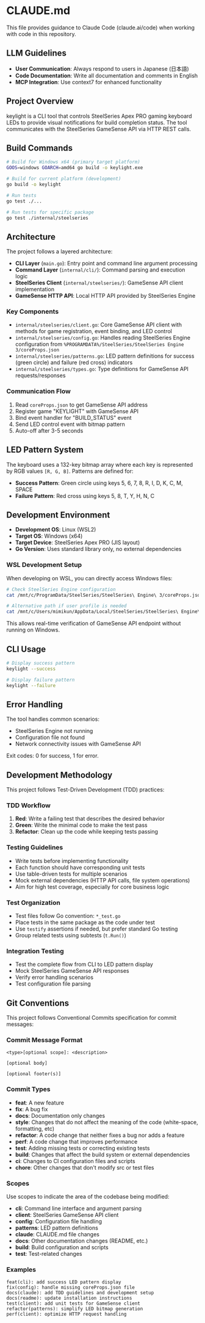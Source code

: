 # CLAUDE.md

This file provides guidance to Claude Code (claude.ai/code) when working with code in this repository.

## LLM Guidelines

- **User Communication**: Always respond to users in Japanese (日本語)
- **Code Documentation**: Write all documentation and comments in English
- **MCP Integration**: Use context7 for enhanced functionality

## Project Overview

keylight is a CLI tool that controls SteelSeries Apex PRO gaming keyboard LEDs to provide visual notifications for build completion status. The tool communicates with the SteelSeries GameSense API via HTTP REST calls.

## Build Commands

```bash
# Build for Windows x64 (primary target platform)
GOOS=windows GOARCH=amd64 go build -o keylight.exe

# Build for current platform (development)
go build -o keylight

# Run tests
go test ./...

# Run tests for specific package
go test ./internal/steelseries
```

## Architecture

The project follows a layered architecture:

- **CLI Layer** (`main.go`): Entry point and command line argument processing
- **Command Layer** (`internal/cli/`): Command parsing and execution logic
- **SteelSeries Client** (`internal/steelseries/`): GameSense API client implementation
- **GameSense HTTP API**: Local HTTP API provided by SteelSeries Engine

### Key Components

- `internal/steelseries/client.go`: Core GameSense API client with methods for game registration, event binding, and LED control
- `internal/steelseries/config.go`: Handles reading SteelSeries Engine configuration from `%PROGRAMDATA%/SteelSeries/SteelSeries Engine 3/coreProps.json`
- `internal/steelseries/patterns.go`: LED pattern definitions for success (green circle) and failure (red cross) indicators
- `internal/steelseries/types.go`: Type definitions for GameSense API requests/responses

### Communication Flow

1. Read `coreProps.json` to get GameSense API address
2. Register game "KEYLIGHT" with GameSense API
3. Bind event handler for "BUILD_STATUS" event
4. Send LED control event with bitmap pattern
5. Auto-off after 3-5 seconds

## LED Pattern System

The keyboard uses a 132-key bitmap array where each key is represented by RGB values `[R, G, B]`. Patterns are defined for:

- **Success Pattern**: Green circle using keys 5, 6, 7, 8, R, I, D, K, C, M, SPACE
- **Failure Pattern**: Red cross using keys 5, 8, T, Y, H, N, C

## Development Environment

- **Development OS**: Linux (WSL2)
- **Target OS**: Windows (x64)
- **Target Device**: SteelSeries Apex PRO (JIS layout)
- **Go Version**: Uses standard library only, no external dependencies

### WSL Development Setup

When developing on WSL, you can directly access Windows files:

```bash
# Check SteelSeries Engine configuration
cat /mnt/c/ProgramData/SteelSeries/SteelSeries\ Engine\ 3/coreProps.json

# Alternative path if user profile is needed
cat /mnt/c/Users/mimikun/AppData/Local/SteelSeries/SteelSeries\ Engine\ 3/coreProps.json
```

This allows real-time verification of GameSense API endpoint without running on Windows.

## CLI Usage

```bash
# Display success pattern
keylight --success

# Display failure pattern  
keylight --failure
```

## Error Handling

The tool handles common scenarios:
- SteelSeries Engine not running
- Configuration file not found
- Network connectivity issues with GameSense API

Exit codes: 0 for success, 1 for error.

## Development Methodology

This project follows Test-Driven Development (TDD) practices:

### TDD Workflow

1. **Red**: Write a failing test that describes the desired behavior
2. **Green**: Write the minimal code to make the test pass
3. **Refactor**: Clean up the code while keeping tests passing

### Testing Guidelines

- Write tests before implementing functionality
- Each function should have corresponding unit tests
- Use table-driven tests for multiple scenarios
- Mock external dependencies (HTTP API calls, file system operations)
- Aim for high test coverage, especially for core business logic

### Test Organization

- Test files follow Go convention: `*_test.go`
- Place tests in the same package as the code under test
- Use `testify` assertions if needed, but prefer standard Go testing
- Group related tests using subtests (`t.Run()`)

### Integration Testing

- Test the complete flow from CLI to LED pattern display
- Mock SteelSeries GameSense API responses
- Verify error handling scenarios
- Test configuration file parsing

## Git Conventions

This project follows Conventional Commits specification for commit messages:

### Commit Message Format

```
<type>[optional scope]: <description>

[optional body]

[optional footer(s)]
```

### Commit Types

- **feat**: A new feature
- **fix**: A bug fix
- **docs**: Documentation only changes
- **style**: Changes that do not affect the meaning of the code (white-space, formatting, etc)
- **refactor**: A code change that neither fixes a bug nor adds a feature
- **perf**: A code change that improves performance
- **test**: Adding missing tests or correcting existing tests
- **build**: Changes that affect the build system or external dependencies
- **ci**: Changes to CI configuration files and scripts
- **chore**: Other changes that don't modify src or test files

### Scopes

Use scopes to indicate the area of the codebase being modified:

- **cli**: Command line interface and argument parsing
- **client**: SteelSeries GameSense API client
- **config**: Configuration file handling
- **patterns**: LED pattern definitions
- **claude**: CLAUDE.md file changes
- **docs**: Other documentation changes (README, etc.)
- **build**: Build configuration and scripts
- **test**: Test-related changes

### Examples

```
feat(cli): add success LED pattern display
fix(config): handle missing coreProps.json file
docs(claude): add TDD guidelines and development setup
docs(readme): update installation instructions
test(client): add unit tests for GameSense client
refactor(patterns): simplify LED bitmap generation
perf(client): optimize HTTP request handling
```

